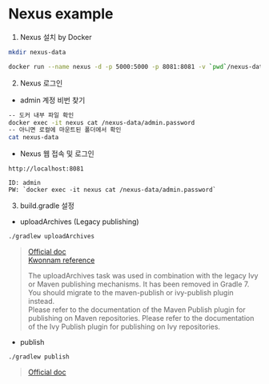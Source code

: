 
# Nexus example

1. Nexus 설치 by Docker

```bash
mkdir nexus-data

docker run --name nexus -d -p 5000:5000 -p 8081:8081 -v `pwd`/nexus-data:/nexus-data -u root sonatype/nexus3
```

2. Nexus 로그인

- admin 계정 비번 찾기

```bash
-- 도커 내부 파일 확인
docker exec -it nexus cat /nexus-data/admin.password
-- 아니면 로컬에 마운트된 폴더에서 확인
cat nexus-data
```

- Nexus 웹 접속 및 로그인

```
http://localhost:8081

ID: admin
PW: `docker exec -it nexus cat /nexus-data/admin.password`
```

3. build.gradle 설정

- uploadArchives (Legacy publishing)

```bash
./gradlew uploadArchives  
```

> [Official doc](https://docs.gradle.org/5.6.4/userguide/artifact_management.html#artifact_management)  
> [Kwonnam reference](https://kwonnam.pe.kr/wiki/gradle/maven)
> 
> The uploadArchives task was used in combination with the legacy Ivy or Maven publishing mechanisms. It has been removed in Gradle 7. You should migrate to the maven-publish or ivy-publish plugin instead.  
> Please refer to the documentation of the Maven Publish plugin for publishing on Maven repositories. Please refer to the documentation of the Ivy Publish plugin for publishing on Ivy repositories.

- publish

```bash
./gradlew publish
```

> [Official doc](https://docs.gradle.org/current/userguide/publishing_maven.html#publishing_maven)
